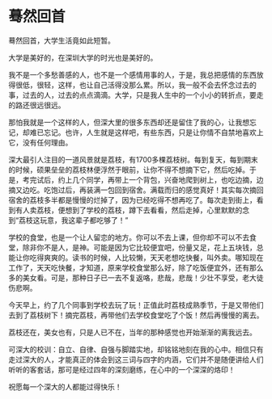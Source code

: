 # 蓦然回首

蓦然回首，大学生活竟如此短暂。

大学是美好的，在深圳大学的时光也是美好的。

我不是一个多愁善感的人，也不是一个感情用事的人，于是，我总把感情的东西放得很低，很轻，这样，也让自己活得没那么累。所以，我一般不会去怀念过去的事，过去的人，过去的点点滴滴。大学，只是我人生中的一个小小的转折点，要走的路还很远很远。

那怕我就是一个这样的人，但深大里的很多东西却还是留住了我的心，让我想忘记，却难已忘记。也许，人生就是这样吧，有些东西，只是让你情不自禁地喜欢上它，没有任何理由。

深大最引人注目的一道风景就是荔枝，有1700多棵荔枝树。每到复天，每到期末的时候，硕果垒垒的荔枝林便浮然于眼前，让你不得不想摘下它，然后吃掉。于是，考完试后，约上几个同学，再带上一个背包，兴奋地爬到树上，也吃边摘，边摘又边吃。吃饱过后，再装满一包回到宿舍。满载而归的感觉真好！其实每次摘回宿舍的荔枝多半都是慢慢的烂掉了，因为已经吃得不想再吃了。每次走到街上，看到有人卖荔枝，便想到了学校的荔枝，蹲下去看看，然后走掉，心里默默的念到“荔枝这玩意，我这辈子都吃够了！”

学校的食堂，也是一个让人留恋的地方。你可以不去上课，但你却不可以不去食堂，除非你不是人，是神。可能是因为它比较便宜吧，份量又足，花上五块钱，总能让你吃得爽爽的。读书的时候，人比较懒，天天老想吃快餐，叫外卖。哪知现在工作了，天天吃快餐，才知道，原来学校食堂那么好，除了吃饭便宜外，还有那么多的美女看。可是，那种日子已一去不复返咯，悲哉，悲哉！少壮不享受，老大徒伤悲啊。

今天早上，约了几个同事到学校去玩了玩！正值此时荔枝成熟季节，于是又带他们去到了荔枝树下！摘完荔枝，再带他们去学校食堂吃了个饭！然后再慢慢的离去。

荔枝还在，美女也有，只是人已不在，当年的那种感觉也开始渐渐的离我远去。

可深大的校训：自立、自律、自强与脚踏实地，却铭铭地刻在我的心中。相信只有走过深大的人，才能真正的体会到这三词与四字的内涵，它们并不是随便讲给人们听听的客套话，那可是经过四年的深刻磨练，在心中的一个深深的烙印！

祝愿每一个深大的人都能过得快乐！
